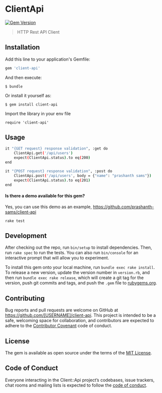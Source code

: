 # ClientApi

[![Gem Version](https://badge.fury.io/rb/client-api.svg)](http://badge.fury.io/rb/client-api)
> HTTP Rest API Client

## Installation

Add this line to your application's Gemfile:

```ruby
gem 'client-api'
```

And then execute:

    $ bundle

Or install it yourself as:

    $ gem install client-api

Import the library in your env file
```
require 'client-api'
```

## Usage

```bash
it "{GET request} response validation", :get do
    ClientApi.get('/api/users')
    expect(ClientApi.status).to eq(200)
end

it "{POST request} response validation", :post do
    ClientApi.post('/api/users', body = {"name": "prashanth sams"})
    expect(ClientApi.status).to eq(201)
end
```

#### Is there a demo available for this gem?
Yes, you can use this demo as an example, https://github.com/prashanth-sams/client-api
```
rake test
```

## Development

After checking out the repo, run `bin/setup` to install dependencies. Then, run `rake spec` to run the tests. You can also run `bin/console` for an interactive prompt that will allow you to experiment.

To install this gem onto your local machine, run `bundle exec rake install`. To release a new version, update the version number in `version.rb`, and then run `bundle exec rake release`, which will create a git tag for the version, push git commits and tags, and push the `.gem` file to [rubygems.org](https://rubygems.org).

## Contributing

Bug reports and pull requests are welcome on GitHub at https://github.com/[USERNAME]/client-api. This project is intended to be a safe, welcoming space for collaboration, and contributors are expected to adhere to the [Contributor Covenant](http://contributor-covenant.org) code of conduct.

## License

The gem is available as open source under the terms of the [MIT License](https://opensource.org/licenses/MIT).

## Code of Conduct

Everyone interacting in the Client::Api project’s codebases, issue trackers, chat rooms and mailing lists is expected to follow the [code of conduct](https://github.com/[USERNAME]/client-api/blob/master/CODE_OF_CONDUCT.md).
